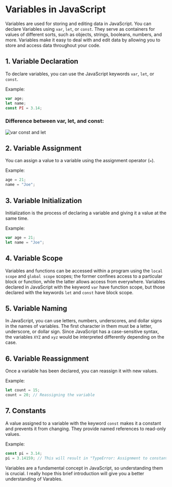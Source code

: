 # Variables in JavaScript

Variables are used for storing and editing data in JavaScript. You can declare Variables using `var`, `let`, or `const`. They serve as containers for values of different sorts, such as objects, strings, booleans, numbers, and more. Variables make it easy to deal with and edit data by allowing you to store and access data throughout your code.

## 1. Variable Declaration
To declare variables, you can use the JavaScript keywords `var`, `let`, or `const`.

Example:
   ```javascript
   var age;
   let name;
   const PI = 3.14;
   ```

### Difference between var, let, and const:
![var const and let](https://github.com/ishratUmar18/upskill-frontend/assets/47534248/e5badb97-0b5a-4ed3-bd84-f0ebebf84c5a)

## 2. Variable Assignment
You can assign a value to a variable using the assignment operator (`=`). 

Example:
   ```javascript
   age = 21;
   name = "Joe";
   ```

## 3. Variable Initialization
Initialization is the process of declaring a variable and giving it a value at the same time.

Example:
   ```javascript
   var age = 21;
   let name = "Joe";
   ```

## 4. Variable Scope
Variables and functions can be accessed within a program using the `local scope` and `global scope` scopes; the former confines access to a particular block or function, while the latter allows access from everywhere. Variables declared in JavaScript with the keyword `var` have function scope, but those declared with the keywords `let` and `const` have block scope. 

## 5. Variable Naming
In JavaScript, you can use letters, numbers, underscores, and dollar signs in the names of variables. The first character in them must be a letter, underscore, or dollar sign. Since JavaScript has a case-sensitive syntax, the variables `XYZ` and `xyz` would be interpreted differently depending on the case.

## 6. Variable Reassignment
Once a variable has been declared, you can reassign it with new values.

Example:
   ```javascript
   let count = 15;
   count = 20; // Reassigning the variable
   ```

## 7. Constants
A value assigned to a variable with the keyword `const` makes it a constant and prevents it from changing. They provide named references to read-only values.

Example:
   ```javascript
   const pi = 3.14;
   pi = 3.14159; // This will result in "TypeError: Assignment to constant variable."
   ```

Variables are a fundamental concept in JavaScript, so understanding them is crucial. I really hope this brief introduction will give you a better understanding of Varables.
